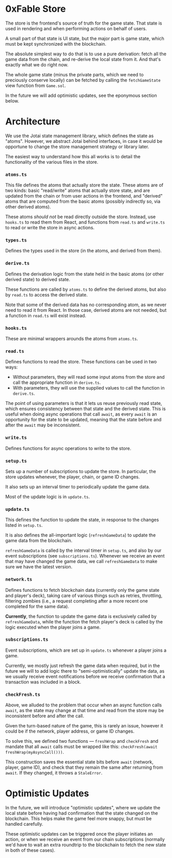 # 0xFable Store

The store is the frontend's source of truth for the game state. That state is used in rendering and
when performing actions on behalf of users.

A small part of that state is UI state, but the major part is game state, which must be kept
synchronized with the blockchain.

The absolute simplest way to do that is to use a pure derivation: fetch all the game data from
the chain, and re-derive the local state from it. And that's exactly what we do right now.

The whole game state (minus the private parts, which we need to preciously conserve locally) can be
fetched by calling the `fetchGameState` view function from `Game.sol`.

In the future we will add optimistic updates, see the eponymous section below.

# Architecture

We use the Jotai state management library, which defines the state as "atoms". However, we abstract
Jotai behind interfaces, in case it would be opportune to change the store management strategy or
library later.

The easiest way to understand how this all works is to detail the functionality of the various files
in the store.

### `atoms.ts`

This file defines the atoms that actually store the state. These atoms are of two kinds: basic
"read/write" atoms that actually store state, and are updated from the chain or from user actions in
the frontend, and "derived" atoms that are computed from the basic atoms (possibly indirectly so,
via other derived atoms).

These atoms *should not* be read directly outside the store. Instead, use `hooks.ts` to read them
from React, and functions from `read.ts` and `write.ts` to read or write the store in async actions.

### `types.ts`

Defines the types used in the store (in the atoms, and derived from them).

### `derive.ts`

Defines the derivation logic from the state held in the basic atoms (or other derived state) to
derived state.

These functions are called by `atoms.ts` to define the derived atoms, but also by `read.ts` to
access the derived state.

Note that some of the derived data has no corresponding atom, as we never need to read it from
React. In those case, derived atoms are not needed, but a function in `read.ts` will exist instead.

### `hooks.ts`

These are minimal wrappers arounds the atoms from `atoms.ts`.

### `read.ts`

Defines functions to read the store. These functions can be used in two ways:

- Without parameters, they will read some input atoms from the store and call the appropriate
  function in `derive.ts`.
- With parameters, they will use the supplied values to call the function in `derive.ts`.

The point of using parameters is that it lets us reuse previously read state, which ensures
consistency between that state and the derived state. This is useful when doing async operations
that call `await`, as every `await` is an opportunity for the state to be updated, meaning that
the state before and after the `await` may be inconsistent.

### `write.ts`

Defines functions for async operations to write to the store.

### `setup.ts`

Sets up a number of subscriptions to update the store. In particular, the store updates whenever,
the player, chain, or game ID changes.

It also sets up an interval timer to periodically update the game data.

Most of the update logic is in `update.ts`.

### `update.ts`

This defines the function to update the state, in response to the changes listed in `setup.ts`.

It is also defines the all-important logic (`refreshGameData`) to update the game data from the
blockchain.

`refreshGameData` is called by the interval timer in `setup.ts`, and also by our event subscriptions
(see `subscriptions.ts`). Whenever we receive an event that may have changed the game data, we call
`refreshGameData` to make sure we have the latest version.

### `network.ts`

Defines functions to fetch blockchain data (currently only the game state and player's deck), taking
care of various things such as retries, throttling, filtering zombies (i.e., a request completing
after a more recent one completed for the same data).

**Currently**, the function to update the game data is exclusively called by `refreshGameData`,
while the function the fetch player's deck is called by the logic executed when the player joins a
game.

### `subscriptions.ts`

Event subscriptions, which are set up in `update.ts` whenever a player joins a game.

Currently, we mostly just refresh the game data when required, but in the future we will to add
logic there to "semi-optimistically" update the data, as we usually receive event notifications
before we receive confirmation that a transaction was included in a block.

### `checkFresh.ts`

Above, we alluded to the problem that occur when an async function calls `await`, as the state may
change at that time and read from the store may be inconsistent before and after the call.

Given the turn-based nature of the game, this is rarely an issue, however it could be if the
network, player address, or game ID changes.

To solve this, we defined two functions — `freshWrap` and `checkFresh` and mandate that all
`await` calls must be wrapped like this: `checkFresh(await freshWrap(myAsyncCall()))`.

This construction saves the essential state bits before `await` (network, player, game ID), and
check that they remain the same after returning from `await`. If they changed, it throws a
`StaleError`.

# Optimistic Updates

In the future, we will introduce "optimistic updates", where we update the local state before having
had confirmation that the state changed on the blockchain. This helps make the game feel more
snappy, but must be handled carefully.

These optimistic updates can be triggered once the player initiates an action, or when we receive an
event from our chain subscriptions (normally we'd have to wait an extra roundtrip to the blockchain
to fetch the new state in both of these cases).
